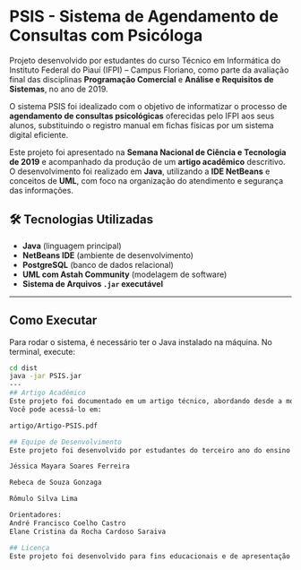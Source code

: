 
# PSIS - Sistema de Agendamento de Consultas com Psicóloga

Projeto desenvolvido por estudantes do curso Técnico em Informática do Instituto Federal do Piauí (IFPI) – Campus Floriano, como parte da avaliação final das disciplinas **Programação Comercial** e **Análise e Requisitos de Sistemas**, no ano de 2019.

O sistema PSIS  foi idealizado com o objetivo de informatizar o processo de **agendamento de consultas psicológicas** oferecidas pelo IFPI aos seus alunos, substituindo o registro manual em fichas físicas por um sistema digital eficiente.

Este projeto foi apresentado na **Semana Nacional de Ciência e Tecnologia de 2019** e acompanhado da produção de um **artigo acadêmico** descritivo. O desenvolvimento foi realizado em **Java**, utilizando a **IDE NetBeans** e conceitos de **UML**, com foco na organização do atendimento e segurança das informações.

## 🛠️ Tecnologias Utilizadas

- **Java** (linguagem principal)
- **NetBeans IDE** (ambiente de desenvolvimento)
- **PostgreSQL** (banco de dados relacional)
- **UML com Astah Community** (modelagem de software)
- **Sistema de Arquivos `.jar` executável**
---
##  Como Executar
Para rodar o sistema, é necessário ter o Java instalado na máquina. No terminal, execute:

```bash
cd dist
java -jar PSIS.jar
--- 
## Artigo Acadêmico
Este projeto foi documentado em um artigo técnico, abordando desde a motivação até a modelagem UML e os resultados do sistema.
Você pode acessá-lo em:

artigo/Artigo-PSIS.pdf

## Equipe de Desenvolvimento
Este projeto foi desenvolvido por estudantes do terceiro ano do ensino médio integrado ao técnico do IFPI:

Jéssica Mayara Soares Ferreira

Rebeca de Souza Gonzaga

Rômulo Silva Lima

Orientadores:
André Francisco Coelho Castro
Elane Cristina da Rocha Cardoso Saraiva

## Licença
Este projeto foi desenvolvido para fins educacionais e de apresentação científica. O código pode ser estudado e adaptado com os devidos créditos aos autores.



